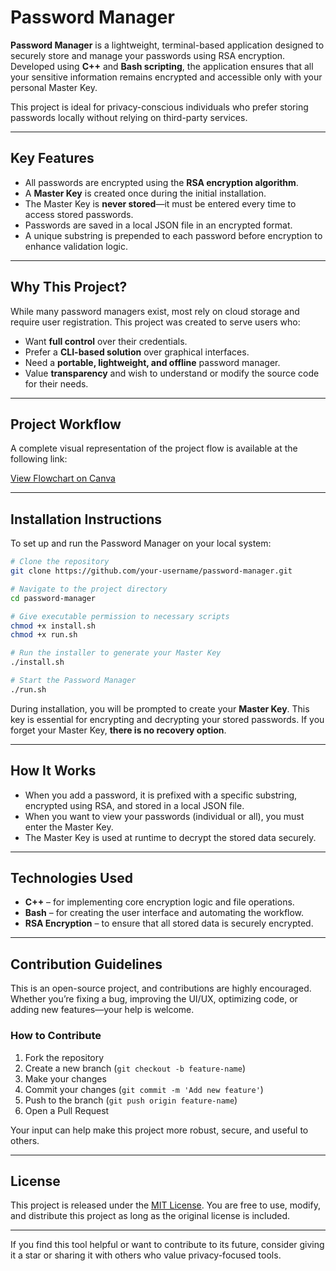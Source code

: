 # Password Manager

**Password Manager** is a lightweight, terminal-based application designed to securely store and manage your passwords using RSA encryption. Developed using **C++** and **Bash scripting**, the application ensures that all your sensitive information remains encrypted and accessible only with your personal Master Key.

This project is ideal for privacy-conscious individuals who prefer storing passwords locally without relying on third-party services.

---

## Key Features

* All passwords are encrypted using the **RSA encryption algorithm**.
* A **Master Key** is created once during the initial installation.
* The Master Key is **never stored**—it must be entered every time to access stored passwords.
* Passwords are saved in a local JSON file in an encrypted format.
* A unique substring is prepended to each password before encryption to enhance validation logic.

---

## Why This Project?

While many password managers exist, most rely on cloud storage and require user registration. This project was created to serve users who:

* Want **full control** over their credentials.
* Prefer a **CLI-based solution** over graphical interfaces.
* Need a **portable, lightweight, and offline** password manager.
* Value **transparency** and wish to understand or modify the source code for their needs.

---

## Project Workflow

A complete visual representation of the project flow is available at the following link:

[View Flowchart on Canva](https://www.canva.com/design/DAGrvfaJ0fE/99wuFkAd2HsG7IAsTcumgQ/edit?utm_content=DAGrvfaJ0fE&utm_campaign=designshare&utm_medium=link2&utm_source=sharebutton)

---

## Installation Instructions

To set up and run the Password Manager on your local system:

```bash
# Clone the repository
git clone https://github.com/your-username/password-manager.git

# Navigate to the project directory
cd password-manager

# Give executable permission to necessary scripts
chmod +x install.sh
chmod +x run.sh

# Run the installer to generate your Master Key
./install.sh

# Start the Password Manager
./run.sh
```

During installation, you will be prompted to create your **Master Key**. This key is essential for encrypting and decrypting your stored passwords. If you forget your Master Key, **there is no recovery option**.

---

## How It Works

* When you add a password, it is prefixed with a specific substring, encrypted using RSA, and stored in a local JSON file.
* When you want to view your passwords (individual or all), you must enter the Master Key.
* The Master Key is used at runtime to decrypt the stored data securely.

---

## Technologies Used

* **C++** – for implementing core encryption logic and file operations.
* **Bash** – for creating the user interface and automating the workflow.
* **RSA Encryption** – to ensure that all stored data is securely encrypted.

---

## Contribution Guidelines

This is an open-source project, and contributions are highly encouraged. Whether you’re fixing a bug, improving the UI/UX, optimizing code, or adding new features—your help is welcome.

### How to Contribute

1. Fork the repository
2. Create a new branch (`git checkout -b feature-name`)
3. Make your changes
4. Commit your changes (`git commit -m 'Add new feature'`)
5. Push to the branch (`git push origin feature-name`)
6. Open a Pull Request

Your input can help make this project more robust, secure, and useful to others.

---

## License

This project is released under the [MIT License](LICENSE). You are free to use, modify, and distribute this project as long as the original license is included.

---

If you find this tool helpful or want to contribute to its future, consider giving it a star or sharing it with others who value privacy-focused tools.

